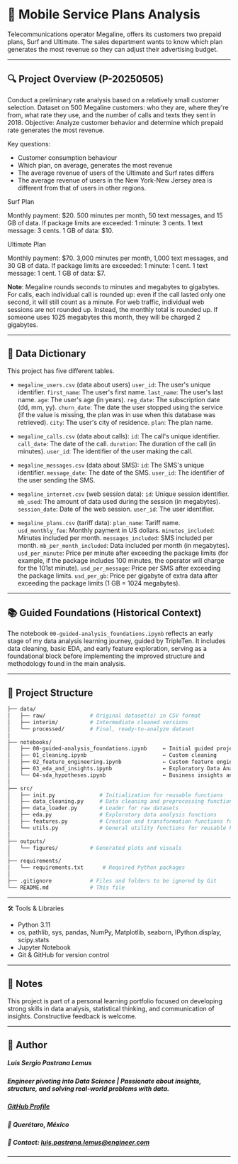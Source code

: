 # 🧭 Mobile Service Plans Analysis
Telecommunications operator Megaline, offers its customers two prepaid plans, Surf and Ultimate. 
The sales department wants to know which plan generates the most revenue so they can adjust their advertising budget.

---

## 🔍 Project Overview (P-20250505)

Conduct a preliminary rate analysis based on a relatively small customer selection. 
Dataset on 500 Megaline customers: who they are, where they're from, what rate they use, and the number of calls and texts they sent in 2018. 
Objective: Analyze customer behavior and determine which prepaid rate generates the most revenue.

Key questions:

- Customer consumption behaviour
- Which plan, on average, generates the most revenue
- The average revenue of users of the Ultimate and Surf rates differs
- The average revenue of users in the New York-New Jersey area is different from that of users in other regions.

Surf Plan

Monthly payment: $20.
500 minutes per month, 50 text messages, and 15 GB of data.
If package limits are exceeded:
1 minute: 3 cents.
1 text message: 3 cents.
1 GB of data: $10.

Ultimate Plan

Monthly payment: $70.
3,000 minutes per month, 1,000 text messages, and 30 GB of data.
If package limits are exceeded:
1 minute: 1 cent.
1 text message: 1 cent.
1 GB of data: $7.

__Note__: Megaline rounds seconds to minutes and megabytes to gigabytes. For calls, each individual call is rounded up: even if the call lasted only one second, it will still count as a minute. For web traffic, individual web sessions are not rounded up. Instead, the monthly total is rounded up. If someone uses 1025 megabytes this month, they will be charged 2 gigabytes.

---

## 🧮 Data Dictionary

This project has five different tables.

- `megaline_users.csv` (data about users)
    `user_id`: The user's unique identifier.
    `first_name`: The user's first name.
    `last_name`: The user's last name.
    `age`: The user's age (in years).
    `reg_date`: The subscription date (dd, mm, yy).
    `churn_date`: The date the user stopped using the service (if the value is missing, the plan was in use when this database was retrieved).
    `city`: The user's city of residence.
    `plan`: The plan name.

- `megaline_calls.csv` (data about calls):
    `id`: The call's unique identifier.
    `call_date`: The date of the call.
    `duration`: The duration of the call (in minutes).
    `user_id`: The identifier of the user making the call.

- `megaline_messages.csv` (data about SMS):
    `id`: The SMS's unique identifier.
    `message_date`: The date of the SMS.
    `user_id`: The identifier of the user sending the SMS.

- `megaline_internet.csv` (web session data):
    `id`: Unique session identifier.
    `mb_used`: The amount of data used during the session (in megabytes).
    `session_date`: Date of the web session.
    `user_id`: The user identifier.

- `megaline_plans.csv` (tariff data):
    `plan_name`: Tariff name.
    `usd_monthly_fee`: Monthly payment in US dollars.
    `minutes_included`: Minutes included per month.
    `messages_included`: SMS included per month.
    `mb_per_month_included`: Data included per month (in megabytes).
    `usd_per_minute`: Price per minute after exceeding the package limits (for example, if the package includes 100 minutes, the operator will charge for the 101st minute).
    `usd_per_message`: Price per SMS after exceeding the package limits.
    `usd_per_gb`: Price per gigabyte of extra data after exceeding the package limits (1 GB = 1024 megabytes).

---

## 📚 Guided Foundations (Historical Context)

The notebook `00-guided-analysis_foundations.ipynb` reflects an early stage of my data analysis learning journey, guided by TripleTen. It includes data cleaning, basic EDA, and early feature exploration, serving as a foundational block before implementing the improved structure and methodology found in the main analysis.

---

## 📂 Project Structure

```bash
├── data/
│   ├── raw/              # Original dataset(s) in CSV format
│   ├── interim/          # Intermediate cleaned versions
│   └── processed/        # Final, ready-to-analyze dataset
│
├── notebooks/
│   ├── 00-guided-analysis_foundations.ipynb     ← Initial guided project (TripleTen)
│   ├── 01_cleaning.ipynb                        ← Custom cleaning 
│   ├── 02_feature_engineering.ipynb             ← Custom feature engineering
│   ├── 03_eda_and_insights.ipynb                ← Exploratory Data Analysis & visual storytelling
│   └── 04-sda_hypotheses.ipynb                  ← Business insights and hypothesis testing
│
├── src/
│   ├── init.py              # Initialization for reusable functions
│   ├── data_cleaning.py     # Data cleaning and preprocessing functions
│   ├── data_loader.py       # Loader for raw datasets
│   ├── eda.py               # Exploratory data analysis functions
│   ├── features.py          # Creation and transformation functions for new variables to support modeling and EDA
│   └── utils.py             # General utility functions for reusable helpers
│
├── outputs/
│   └── figures/          # Generated plots and visuals
│
├── requirements/
│   └── requirements.txt      # Required Python packages
│
├── .gitignore            # Files and folders to be ignored by Git
└── README.md             # This file
```
---

🛠️ Tools & Libraries

- Python 3.11
- os, pathlib, sys, pandas, NumPy, Matplotlib, seaborn, IPython.display, scipy.stats
- Jupyter Notebook
- Git & GitHub for version control

---

## 📌 Notes

This project is part of a personal learning portfolio focused on developing strong skills in data analysis, statistical thinking, and communication of insights. Constructive feedback is welcome.

---

## 👤 Author   
##### Luis Sergio Pastrana Lemus   
##### Engineer pivoting into Data Science | Passionate about insights, structure, and solving real-world problems with data.   
##### [GitHub Profile](https://github.com/LuisPastranaLemus)   
##### 📍 Querétaro, México     
##### 📧 Contact: luis.pastrana.lemus@engineer.com   
---

